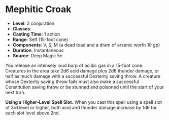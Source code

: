 # Mephitic Croak

- **Level**: 2 conjuration
- **Classes**: 
- **Casting Time**: 1 action
- **Range**: Self (15-foot cone)
- **Components**: V, S, M (a dead toad and a dram of arsenic worth 10 gp)
- **Duration**: Instantaneous
- **Source**: Deep Magic 5e

You release an intensely loud burp of acidic gas in a 15-foot cone. Creatures in the area take 2d6 acid damage plus 2d6 thunder damage, or half as much damage with a successful Dexterity saving throw. A creature whose Dexterity saving throw fails must also make a successful Constitution saving throw or be stunned and poisoned until the start of your next turn.

**Using a Higher-Level Spell Slot.** When you cast this spell using a spell slot of 3rd level or higher, both acid and thunder damage increase by 1d6 for each slot level above 2nd.
